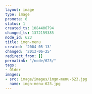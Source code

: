 ```yaml
---
layout: image
type: image
promote: 0
status: 1
created_ts: 1084406794
changed_ts: 1372159385
node_id: 623
title: imgn-menu
created: '2004-05-13'
changed: '2013-06-25'
redirect_from: []
permalink: "/node/623/"
tags:
- Older
images:
- src: image/images/imgn-menu-623.jpg
  name: imgn-menu-623.jpg
---
```


